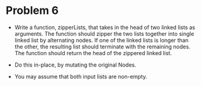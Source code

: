 # Problem 6

- Write a function, zipperLists, that takes in the head of two linked lists as arguments. The function should zipper the two lists together into single linked list by alternating nodes. If one of the linked lists is longer than the other, the resulting list should terminate with the remaining nodes. The function should return the head of the zippered linked list.

- Do this in-place, by mutating the original Nodes.

- You may assume that both input lists are non-empty.

